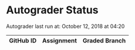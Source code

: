 # Autograder Status
Autograder last run at: October 12, 2018 at 04:20

| GitHub ID | Assignment | Graded Branch |
|-----------|------------|---------------|
